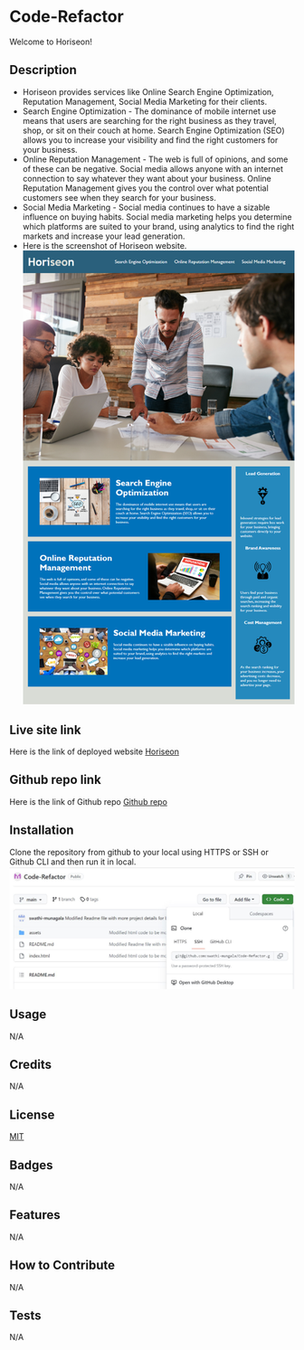 # Code-Refactor
Welcome to Horiseon!

## Description

- Horiseon provides services like Online Search Engine Optimization, Reputation Management, Social Media Marketing for their clients.
- Search Engine Optimization - The dominance of mobile internet use means that users are searching for the right business as they travel, shop, or sit on their couch at home. Search Engine Optimization (SEO) allows you to increase your visibility and find the right customers for your business.
- Online Reputation Management - The web is full of opinions, and some of these can be negative. Social media allows anyone with an internet connection to say whatever they want about your business. Online Reputation Management gives you the control over what potential customers see when they search for your business.
- Social Media Marketing - Social media continues to have a sizable influence on buying habits. Social media marketing helps you determine which platforms are suited to your brand, using analytics to find the right markets and increase your lead generation. 
- Here is the screenshot of Horiseon website.
![alt text](./assets/images/Horiseon.png)

## Live site link
Here is the link of deployed website
[Horiseon](https://swathi-mungala.github.io/Code-Refactor/)

## Github repo link
Here is the link of Github repo
[Github repo](https://github.com/swathi-mungala/Code-Refactor)

## Installation

Clone the repository from github to your local using HTTPS or SSH or Github CLI and then run it in local.
![alt text](./assets/images/Repo.JPG)

## Usage
N/A

## Credits

N/A

## License

[MIT](https://choosealicense.com/licenses/mit/)

## Badges

N/A

## Features

N/A

## How to Contribute

N/A

## Tests

N/A